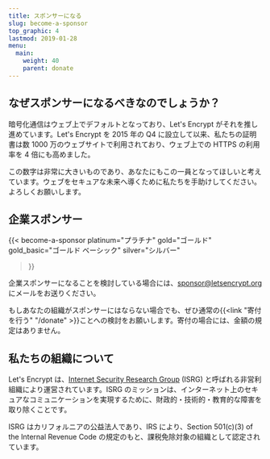 ```yaml
---
title: スポンサーになる
slug: become-a-sponsor
top_graphic: 4
lastmod: 2019-01-28
menu:
  main:
    weight: 40
    parent: donate
---
```


## なぜスポンサーになるべきなのでしょうか？

暗号化通信はウェブ上でデフォルトとなっており、Let's Encrypt がそれを推し進めています。Let's Encrypt を 2015 年の Q4 に設立して以来、私たちの証明書は数 1000 万のウェブサイトで利用されており、ウェブ上での HTTPS の利用率を 4 倍にも高めました。

この数字は非常に大きいものであり、あなたにもこの一員となってほしいと考えています。ウェブをセキュアな未来へ導くために私たちを手助けしてください。よろしくお願いします。

## 企業スポンサー

{{< become-a-sponsor
  platinum="プラチナ"
  gold="ゴールド"
  gold_basic="ゴールド ベーシック"
  silver="シルバー"
>}}

企業スポンサーになることを検討している場合には、[sponsor@letsencrypt.org](mailto:sponsor@letsencrypt.org) にメールをお送りください。

もしあなたの組織がスポンサーにはならない場合でも、ぜひ通常の{{<link "寄付を行う" "/donate" >}}ことへの検討をお願いします。寄付の場合には、金額の規定はありません。

## 私たちの組織について

Let's Encrypt は、[Internet Security Research Group](https://www.abetterinternet.org/) (ISRG) と呼ばれる非営利組織により運営されています。ISRG のミッションは、インターネット上のセキュアなコミュニケーションを実現するために、財政的・技術的・教育的な障害を取り除くことです。

ISRG はカリフォルニアの公益法人であり、IRS により、Section 501\(c\)(3) of the Internal Revenue Code の規定のもと、課税免除対象の組織として認定されています。
